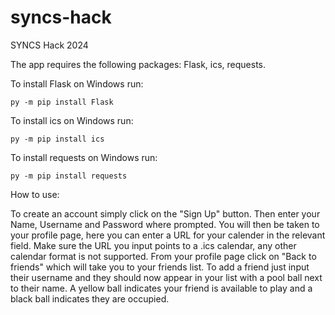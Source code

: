 # syncs-hack
SYNCS Hack 2024

The app requires the following packages: Flask, ics, requests.

To install Flask on Windows run:

```py -m pip install Flask```

To install ics on Windows run:

```py -m pip install ics```

To install requests on Windows run:

```py -m pip install requests```

How to use: 

To create an account simply click on the "Sign Up" button. Then enter your Name, Username and Password where prompted. You will then be taken to your profile page, here you can enter a URL for your calender in the relevant field. Make sure the URL you input points to a .ics calendar, any other calendar format is not supported. From your profile page click on "Back to friends" which will take you to your friends list. To add a friend just input their username and they should now appear in your list with a pool ball next to their name. A yellow ball indicates your friend is available to play and a black ball indicates they are occupied.
